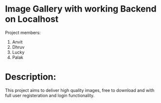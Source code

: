 # Image Gallery with working Backend on Localhost
Project members: 
1. Anvit
2. Dhruv
3. Lucky
4. Palak

# Description: 
This project aims to deliver high quality images, free to download and with full user registeration and login functionality.
